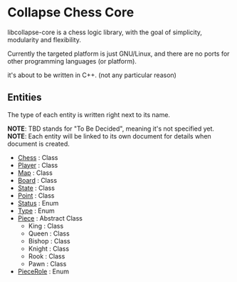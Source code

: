 # Collapse Chess Core

libcollapse-core is a chess logic library, with the goal of simplicity, modularity and flexibility.

Currently the targeted platform is just GNU/Linux, and there are no ports for other programming languages (or platform).

it's about to be written in C++. (not any particular reason)

## Entities

The type of each entity is written right next to its name.  

**NOTE**: TBD stands for "To Be Decided", meaning it's not specified yet.  
**NOTE**: Each entity will be linked to its own document for details when document is created.  

*   [Chess](./entities/chess.md) : Class
*   [Player](./entities/player.md) : Class
*   [Map](./entities/map.md) : Class
*   [Board](./entities/board.md) : Class
*   [State](./entities/state.md) : Class
*   [Point](./entities/point.md) : Class
*   [Status](./entities/status.md) : Enum
*   [Type](./entities/type.md) : Enum
*   [Piece](./entities/piece.md) : Abstract Class
    *   King : Class
    *   Queen : Class
    *   Bishop : Class
    *   Knight : Class
    *   Rook : Class
    *   Pawn : Class
*   [PieceRole](./entities/piece_role.md) : Enum

